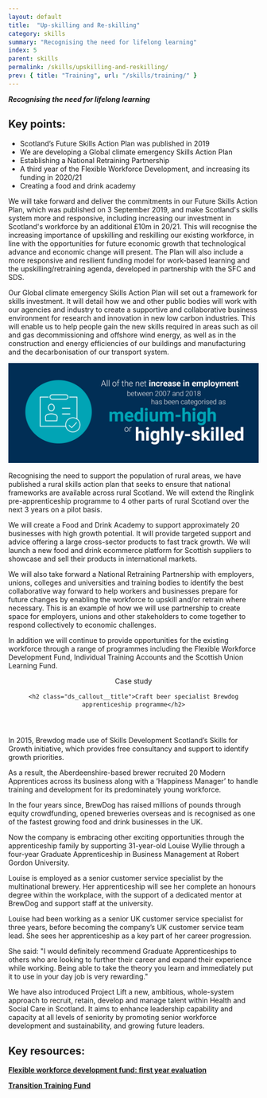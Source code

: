 ```yaml
---
layout: default
title:  "Up-skilling and Re-skilling"
category: skills
summary: "Recognising the need for lifelong learning"
index: 5
parent: skills
permalink: /skills/upskilling-and-reskilling/
prev: { title: "Training", url: "/skills/training/" }
---
```

***Recognising the need for lifelong learning***

## Key points:

* Scotland’s Future Skills Action Plan was  published in 2019
* We are developing a Global climate emergency Skills Action Plan
* Establishing a National Retraining Partnership
* A third year of the Flexible Workforce Development, and increasing its funding in 2020/21
* Creating a food and drink academy


We will take forward and deliver the commitments in our Future Skills Action Plan, which was published on 3 September 2019, and make Scotland's skills system more and responsive, including increasing our investment in Scotland's workforce by an additional £10m in 20/21. This will recognise the increasing importance of upskilling and reskilling our existing workforce, in line with the opportunities for future economic growth that technological advance and economic change will present. The Plan will also include a more responsive and resilient funding model for work-based learning and the upskilling/retraining agenda, developed in partnership with the SFC and SDS.

Our Global climate emergency Skills Action Plan will set out a framework for skills investment. It will detail how we and other public bodies will work with our agencies and industry to create a supportive and collaborative business environment for research and innovation in new low carbon industries. This will enable us to help people gain the new skills required in areas such as oil and gas decommissioning and offshore wind energy, as well as in the construction and energy efficiencies of our buildings and manufacturing and the decarbonisation of our transport system.


![All of the net increase in employment between 2007 and 2018 has been categorised as medium-high or highly-skilled](/assets/images/infographics/Skills.6.jpg)


Recognising the need to support the population of rural areas, we have  published a rural skills action plan that seeks to ensure that national frameworks are available across rural Scotland.  We will extend the Ringlink pre-apprenticeship programme to 4 other parts of rural Scotland over the next 3 years on a pilot basis.

We will create a Food and Drink Academy to support approximately 20 businesses with high growth potential. It will provide targeted support and advice offering a large cross-sector products to fast track growth. We will launch a new food and drink ecommerce platform for Scottish suppliers to showcase and sell their products in international markets.

We will also take forward  a National Retraining Partnership with employers, unions, colleges and universities and training bodies to identify the best collaborative way forward to help workers and businesses prepare for future changes by enabling the workforce to upskill and/or retrain where necessary. This is an example of how we will use partnership to create space for employers, unions and other stakeholders to come together to respond collectively to economic challenges.

In addition we will continue to provide opportunities for the existing workforce through a range of programmes including the Flexible Workforce Development Fund, Individual Training Accounts and the Scottish Union Learning Fund.

<div class="ds_callout">
<header>
    <div class="ds_callout__label ds_content-label">Case study</div>

    <h2 class="ds_callout__title">Craft beer specialist Brewdog apprenticeship programme</h2>
</header>

<div class="ds_callout__content">
<p>In 2015, Brewdog made use of Skills Development Scotland’s Skills for Growth initiative, which provides free consultancy and support to identify growth priorities.</p>
<p>As a result, the Aberdeenshire-based brewer recruited 20 Modern Apprentices across its business along with a ‘Happiness Manager’ to handle training and development for its predominately young workforce.</p>
<p>In the four years since, BrewDog has raised millions of pounds through equity crowdfunding, opened breweries overseas and is recognised as one of the fastest growing food and drink businesses in the UK.</p>
<p>Now the company is embracing other exciting opportunities through the apprenticeship family by supporting 31-year-old Louise Wyllie through a four-year Graduate Apprenticeship in Business Management at Robert Gordon University.</p>
<p>Louise is employed as a senior customer service specialist by the multinational brewery. Her apprenticeship will see her complete an honours degree within the workplace, with the support of a dedicated mentor at BrewDog and support staff at the university.</p>
<p>Louise had been working as a senior UK customer service specialist for three years, before becoming the company’s UK customer service team lead. She sees her apprenticeship as a key part of her career progression.</p>
<p>She said: "I would definitely recommend Graduate Apprenticeships to others who are looking to further their career and expand their experience while working. Being able to take the theory you learn and immediately put it to use in your day job is very rewarding."</p>
</div>
</div>

We have also introduced Project Lift a new, ambitious, whole-system approach to recruit, retain, develop and manage talent within Health and Social Care in Scotland.  It aims to enhance leadership capability and capacity at all levels of seniority by promoting senior workforce development and sustainability, and growing future leaders.

## Key resources:

**[Flexible workforce development fund: first year evaluation](https://www.gov.scot/publications/evaluation-first-year-flexible-workforce-development-fund/)**

**[Transition Training Fund](https://transitiontrainingfund.co.uk/)**
